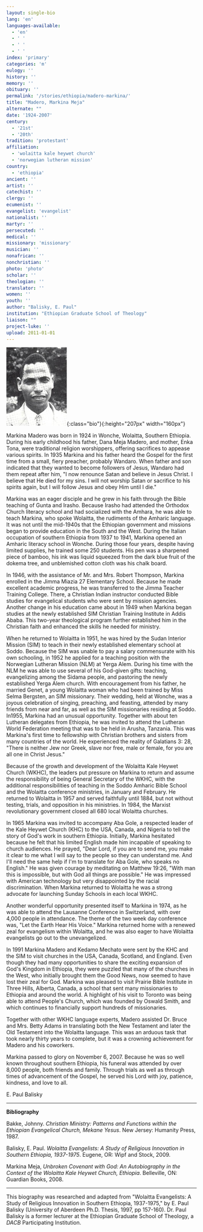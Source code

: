 ```yaml
---
layout: single-bio
lang: 'en'
languages-available:
  - 'en'
  - ' '
  - ' '
  - ' '
index: 'primary'
categories: 'm'
eulogy: ''
history: ''
memory: ''
obituary: ''
permalink: '/stories/ethiopia/madero-markina/'
title: "Madero, Markina Meja"
alternate: ""
date: '1924-2007'
century:
  - '21st'
  - '20th'
tradition: 'protestant'
affiliation:
  - 'wolaitta kale heywet church'
  - 'norwegian lutheran mission'
country:
  - 'ethiopia'
ancient: ''
artist: ''
catechist: ''
clergy: ''
ecumenist: ''
evangelist: 'evangelist'
nationalist: ''
martyr: ''
persecuted: ''
medical: ''
missionary: 'missionary'
musician: ''
nonafrican: ''
nonchristian: ''
photo: 'photo'
scholar: ''
theologian: ''
translator: ''
women: ''
youth: ''
author: "Balisky, E. Paul"
institution: "Ethiopian Graduate School of Theology"
liaison: ""
project-luke: ''
upload: 2011-01-01
---
```


![](/images/bio-pics/ethiopia/madero-markina/Madja-markina.jpg){:class="bio"}{:height="207px" width="160px"}

Markina Madero was born in 1924 in Wonche, Wolaitta, Southern Ethiopia. During his early childhood his father, Dana Meja Madero, and mother, Enka Tona, were traditional religion worshippers, offering sacrifices to appease various spirits. In 1935 Markina and his father heard the Gospel for the first time from a small, fiery preacher, probably Wandaro. When father and son indicated that they wanted to become followers of Jesus, Wandaro had them repeat after him, "I now renounce Satan and believe in Jesus Christ. I believe that He died for my sins. I will not worship Satan or sacrifice to his spirits again, but I will follow Jesus and obey Him until I die."

Markina was an eager disciple and he grew in his faith through the Bible teaching of Gunta and Irasho. Because Irasho had attended the Orthodox Church literacy school and had socialized with the Amhara, he was able to teach Markina, who spoke Wolaitta, the rudiments of the Amharic language. It was not until the mid-1940s that the Ethiopian government and missions began to provide education in the South and the West. During the Italian occupation of southern Ethiopia from 1937 to 1941, Markina opened an Amharic literacy school in Wonche. During those four years, despite having limited supplies, he trained some 250 students. His pen was a sharpened piece of bamboo, his ink was liquid squeezed from the dark blue fruit of the dokema tree, and unblemished cotton cloth was his chalk board.

In 1946, with the assistance of Mr. and Mrs. Robert Thompson, Markina enrolled in the Jimma Miazia 27 Elementary School. Because he made excellent academic progress, he was transferred to the Jimma Teacher Training College. There, a Christian Indian instructor conducted Bible studies for evangelical students who were sent by mission agencies. Another change in his education came about in 1949 when Markina began studies at the newly established SIM Christian Training Institute in Addis Ababa. This two-year theological program further established him in the Christian faith and enhanced the skills he needed for ministry.

When he returned to Wolaitta in 1951, he was hired by the Sudan Interior Mission (SIM) to teach in their newly established elementary school at Soddo. Because the SIM was unable to pay a salary commensurate with his own schooling, in 1952 he applied for a teaching position with the Norwegian Lutheran Mission (NLM) at Yerga Alem. During his time with the NLM he was able to use several of his God-given gifts: teaching, evangelizing among the Sidama people, and pastoring the newly established Yerga Alem church. With encouragement from his father, he married Genet, a young Wolaitta woman who had been trained by Miss Selma Bergsten, an SIM missionary. Their wedding, held at Wonche, was a joyous celebration of singing, preaching, and feasting, attended by many friends from near and far, as well as the SIM missionaries residing at Soddo. In1955, Markina had an unusual opportunity. Together with about ten Lutheran delegates from Ethiopia, he was invited to attend the Lutheran World Federation meeting that was to be held in Arusha, Tanzania. This was Markina's first time to fellowship with Christian brothers and sisters from many countries of the world. He experienced the reality of Galatians 3: 28, "There is neither Jew nor Greek, slave nor free, male or female, for you are all one in Christ Jesus."

Because of the growth and development of the Wolaitta Kale Heywet Church (WKHC), the leaders put pressure on Markina to return and assume the responsibility of being General Secretary of the WKHC, with the additional responsibilities of teaching in the Soddo Amharic Bible School and the Wolaitta conference ministries, in January and February. He returned to Wolaitta in 1957 and served faithfully until 1884, but not without testing, trials, and opposition in his ministries. In 1984, the Marxist revolutionary government closed all 680 local Wolaitta churches.

In 1965 Markina was invited to accompany Aba Gole, a respected leader of the Kale Heywet Church (KHC) to the USA, Canada, and Nigeria to tell the story of God's work in southern Ethiopia. Initially, Markina hesitated because he felt that his limited English made him incapable of speaking to church audiences. He prayed, "Dear Lord, if you are to send me, you make it clear to me what I will say to the people so they can understand me. And I'll need the same help if I'm to translate for Aba Gole, who speaks no English." He was given courage by meditating on Matthew 19:26, "With man this is impossible, but with God all things are possible." He was impressed with American technology but very disappointed by the racial discrimination. When Markina returned to Wolaitta he was a strong advocate for launching Sunday Schools in each local WKHC.

Another wonderful opportunity presented itself to Markina in 1974, as he was able to attend the Lausanne Conference in Switzerland, with over 4,000 people in attendance. The theme of the two week day conference was, "Let the Earth Hear His Voice." Markina returned home with a renewed zeal for evangelism within Wolaitta, and he was also eager to have Wolaitta evangelists go out to the unevangelized.

In 1991 Markina Madero and Kedamo Mechato were sent by the KHC and the SIM to visit churches in the USA, Canada, Scotland, and England. Even though they had many opportunities to share the exciting expansion of God's Kingdom in Ethiopia, they were puzzled that many of the churches in the West, who initially brought them the Good News, now seemed to have lost their zeal for God. Markina was pleased to visit Prairie Bible Institute in Three Hills, Alberta, Canada, a school that sent many missionaries to Ethiopia and around the world. A highlight of his visit to Toronto was being able to attend People's Church, which was founded by Oswald Smith, and which continues to financially support hundreds of missionaries.

Together with other WKHC language experts, Madero assisted Dr. Bruce and Mrs. Betty Adams in translating both the New Testament and later the Old Testament into the Wolaitta language. This was an arduous task that took nearly thirty years to complete, but it was a crowning achievement for Madero and his coworkers.

Markina passed to glory on November 6, 2007. Because he was so well known throughout southern Ethiopia, his funeral was attended by over 8,000 people, both friends and family. Through trials as well as through times of advancement of the Gospel, he served his Lord with joy, patience, kindness, and love to all.

E. Paul Balisky

---

**Bibliography**


Bakke, Johnny. *Christian Ministry: Patterns and Functions within the Ethiopian Evangelical Church, Mekane Yesus*. New Jersey: Humanity Press, 1987.

Balisky, E. Paul. *Wolaitta Evangelists: A Study of Religious Innovation in Southern Ethiopia, 1937-1975*. Eugene, OR: Wipf and Stock, 2009.

Markina Meja, *Unbroken Covenant with God: An Autobiography in the Context of the Wolaitta Kale Heywet Church, Ethiopia*. Belleville, ON: Guardian Books, 2008.

---

This biography was researched and adapted from "Wolaitta Evangelists: A Study of Religious Innovation in Southern Ethiopia, 1937-1975," by E. Paul Balisky (University of Aberdeen Ph.D. Thesis, 1997, pp 157-160). Dr. Paul Balisky is a former lecturer at the Ethiopian Graduate School of Theology, a *DACB* Participating Institution.
